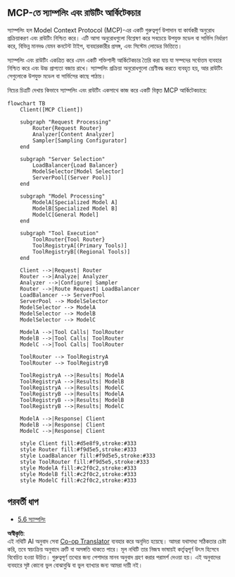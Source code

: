 <!--
CO_OP_TRANSLATOR_METADATA:
{
  "original_hash": "2f1b473818b5a6cc9a9bbf777fffa6d4",
  "translation_date": "2025-07-14T21:46:06+00:00",
  "source_file": "05-AdvancedTopics/mcp-routing/README.md",
  "language_code": "bn"
}
-->
## MCP-তে স্যাম্পলিং এবং রাউটিং আর্কিটেকচার

স্যাম্পলিং হল Model Context Protocol (MCP)-এর একটি গুরুত্বপূর্ণ উপাদান যা কার্যকরী অনুরোধ প্রক্রিয়াকরণ এবং রাউটিং নিশ্চিত করে। এটি আসা অনুরোধগুলো বিশ্লেষণ করে সবচেয়ে উপযুক্ত মডেল বা সার্ভিস নির্ধারণ করে, বিভিন্ন মানদণ্ড যেমন কনটেন্ট টাইপ, ব্যবহারকারীর প্রসঙ্গ, এবং সিস্টেম লোডের ভিত্তিতে।

স্যাম্পলিং এবং রাউটিং একত্রিত করে এমন একটি শক্তিশালী আর্কিটেকচার তৈরি করা যায় যা সম্পদের সর্বোত্তম ব্যবহার নিশ্চিত করে এবং উচ্চ প্রাপ্যতা বজায় রাখে। স্যাম্পলিং প্রক্রিয়া অনুরোধগুলো শ্রেণীবদ্ধ করতে ব্যবহৃত হয়, আর রাউটিং সেগুলোকে উপযুক্ত মডেল বা সার্ভিসের কাছে পাঠায়।

নিচের চিত্রটি দেখায় কিভাবে স্যাম্পলিং এবং রাউটিং একসাথে কাজ করে একটি বিস্তৃত MCP আর্কিটেকচারে:

```mermaid
flowchart TB
    Client([MCP Client])
    
    subgraph "Request Processing"
        Router{Request Router}
        Analyzer[Content Analyzer]
        Sampler[Sampling Configurator]
    end
    
    subgraph "Server Selection"
        LoadBalancer{Load Balancer}
        ModelSelector[Model Selector]
        ServerPool[(Server Pool)]
    end
    
    subgraph "Model Processing"
        ModelA[Specialized Model A]
        ModelB[Specialized Model B]
        ModelC[General Model]
    end
    
    subgraph "Tool Execution"
        ToolRouter{Tool Router}
        ToolRegistryA[(Primary Tools)]
        ToolRegistryB[(Regional Tools)]
    end
    
    Client -->|Request| Router
    Router -->|Analyze| Analyzer
    Analyzer -->|Configure| Sampler
    Router -->|Route Request| LoadBalancer
    LoadBalancer --> ServerPool
    ServerPool --> ModelSelector
    ModelSelector --> ModelA
    ModelSelector --> ModelB
    ModelSelector --> ModelC
    
    ModelA -->|Tool Calls| ToolRouter
    ModelB -->|Tool Calls| ToolRouter
    ModelC -->|Tool Calls| ToolRouter
    
    ToolRouter --> ToolRegistryA
    ToolRouter --> ToolRegistryB
    
    ToolRegistryA -->|Results| ModelA
    ToolRegistryA -->|Results| ModelB
    ToolRegistryA -->|Results| ModelC
    ToolRegistryB -->|Results| ModelA
    ToolRegistryB -->|Results| ModelB
    ToolRegistryB -->|Results| ModelC
    
    ModelA -->|Response| Client
    ModelB -->|Response| Client
    ModelC -->|Response| Client
    
    style Client fill:#d5e8f9,stroke:#333
    style Router fill:#f9d5e5,stroke:#333
    style LoadBalancer fill:#f9d5e5,stroke:#333
    style ToolRouter fill:#f9d5e5,stroke:#333
    style ModelA fill:#c2f0c2,stroke:#333
    style ModelB fill:#c2f0c2,stroke:#333
    style ModelC fill:#c2f0c2,stroke:#333
```

## পরবর্তী ধাপ

- [5.6 স্যাম্পলিং](../mcp-sampling/README.md)

**অস্বীকৃতি**:  
এই নথিটি AI অনুবাদ সেবা [Co-op Translator](https://github.com/Azure/co-op-translator) ব্যবহার করে অনূদিত হয়েছে। আমরা যথাসাধ্য সঠিকতার চেষ্টা করি, তবে স্বয়ংক্রিয় অনুবাদে ত্রুটি বা অসঙ্গতি থাকতে পারে। মূল নথিটি তার নিজস্ব ভাষায়ই কর্তৃত্বপূর্ণ উৎস হিসেবে বিবেচিত হওয়া উচিত। গুরুত্বপূর্ণ তথ্যের জন্য পেশাদার মানব অনুবাদ গ্রহণ করার পরামর্শ দেওয়া হয়। এই অনুবাদের ব্যবহারে সৃষ্ট কোনো ভুল বোঝাবুঝি বা ভুল ব্যাখ্যার জন্য আমরা দায়ী নই।